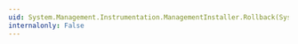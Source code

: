 ```yaml
---
uid: System.Management.Instrumentation.ManagementInstaller.Rollback(System.Collections.IDictionary)
internalonly: False
---
```

